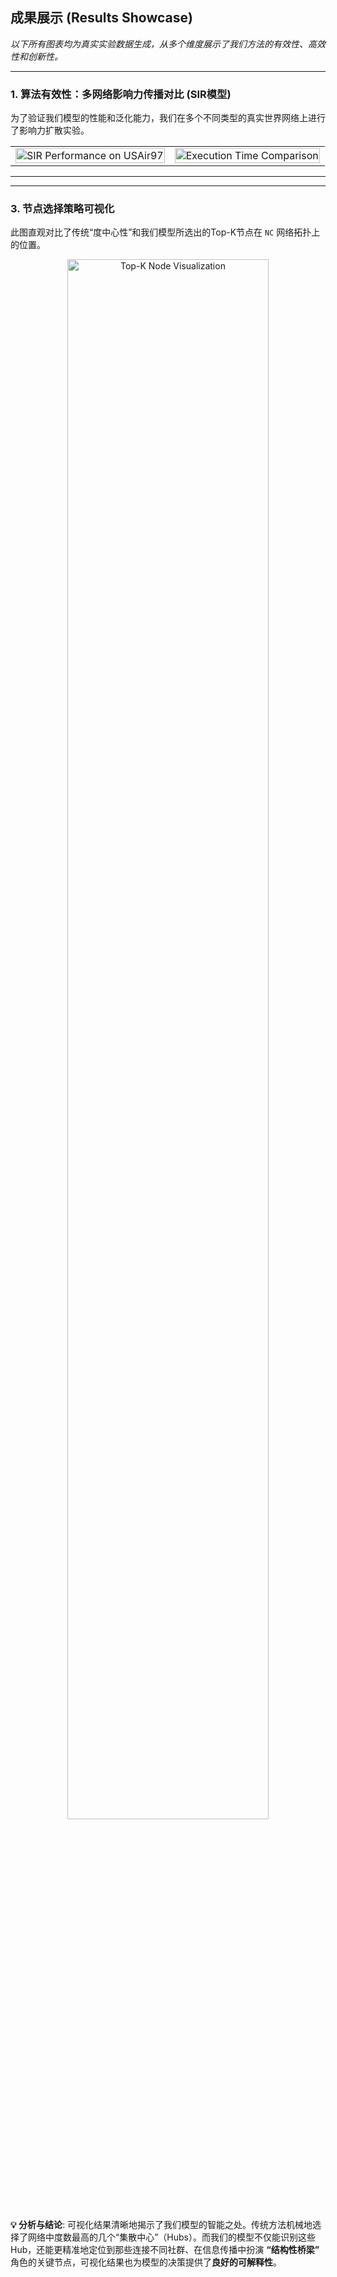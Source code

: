 ## 成果展示 (Results Showcase)

*以下所有图表均为真实实验数据生成，从多个维度展示了我们方法的有效性、高效性和创新性。*

---

### **1. 算法有效性：多网络影响力传播对比 (SIR模型)**

为了验证我们模型的性能和泛化能力，我们在多个不同类型的真实世界网络上进行了影响力扩散实验。

<table align="center">
  <tr>
    
  </tr>
  <tr>
    <td>
      <img src="https://github.com/user-attachments/assets/061f9344-ed49-4f89-b273-edea277a44d3" alt="SIR Performance on USAir97" width="100%">
    </td>
    <td>
     <img src="https://github.com/user-attachments/assets/89be6ca0-d84e-467b-8bc7-8b533a252c5e" alt="Execution Time Comparison" width="100%">
    </td>
  </tr>
</table>

---
---

### **3. 节点选择策略可视化**

此图直观对比了传统“度中心性”和我们模型所选出的Top-K节点在 `NC` 网络拓扑上的位置。

<p align="center">
  <img src="https://github.com/user-attachments/assets/9941a562-0e61-4e66-af91-147554170a3a" alt="Top-K Node Visualization" width="80%">
</p>

**💡 分析与结论**:
可视化结果清晰地揭示了我们模型的智能之处。传统方法机械地选择了网络中度数最高的几个“集散中心”（Hubs）。而我们的模型不仅能识别这些Hub，还能更精准地定位到那些连接不同社群、在信息传播中扮演 **“结构性桥梁”** 角色的关键节点，可视化结果也为模型的决策提供了**良好的可解释性**。

